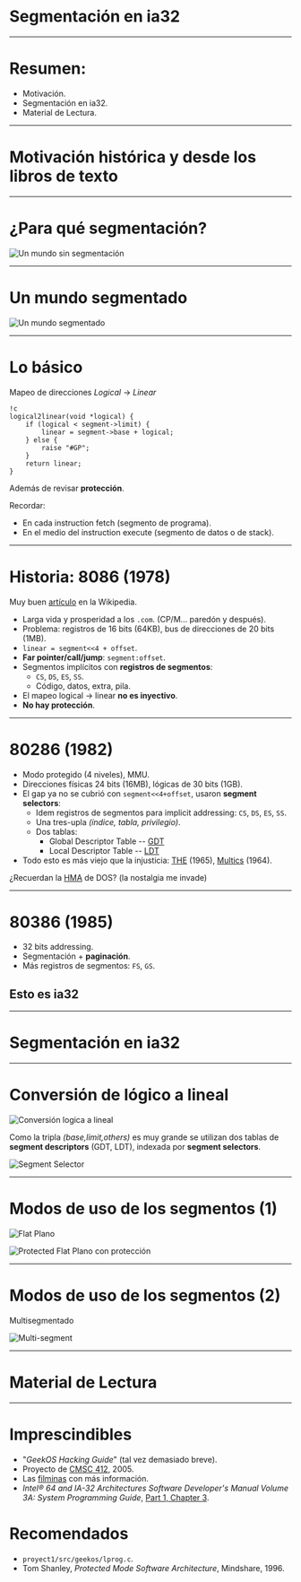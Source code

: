
Segmentación en ia32
====================

---

Resumen:
========

* Motivación.
* Segmentación en ia32.
* Material de Lectura.

---

Motivación histórica y desde los libros de texto
================================================

---

¿Para qué segmentación?
=======================

![Un mundo sin segmentación](OSDI_Figure-4.21.jpg)

---

Un mundo segmentado
===================

![Un mundo segmentado](OSDI_Figure-4.22.jpg)

---

Lo básico
=========

Mapeo de direcciones *Logical* -> *Linear*

	!c
	logical2linear(void *logical) {
		if (logical < segment->limit) {
			linear = segment->base + logical;
		} else {
			raise "#GP";
		}
		return linear;
	}

Además de revisar **protección**.

Recordar:

* En cada instruction fetch (segmento de programa).
* En el medio del instruction execute (segmento de datos o de stack).

---

Historia: 8086 (1978)
=====================

Muy buen [artículo](http://en.wikipedia.org/wiki/X86_memory_segmentation) en la Wikipedia.


* Larga vida y prosperidad a los `.com`. (CP/M... paredón y después).
* Problema: registros de 16 bits (64KB), bus de direcciones de 20 bits (1MB).
* `linear = segment<<4 + offset`.
* **Far pointer/call/jump**: `segment:offset`.
* Segmentos implícitos con **registros de segmentos**:
	* `CS`, `DS`, `ES`, `SS`.
	* Código, datos, extra, pila.
* El mapeo logical -> linear **no es inyectivo**.
* **No hay protección**.

---

80286 (1982)
============

* Modo protegido (4 niveles), MMU.
* Direcciones físicas 24 bits (16MB), lógicas de 30 bits (1GB).
* El gap ya no se cubrió con `segment<<4+offset`, usaron **segment selectors**:
	* Idem registros de segmentos para implicit addressing: `CS`, `DS`, `ES`, `SS`.
	* Una tres-upla *(índice, tabla, privilegio)*.
	* Dos tablas:
		* Global Descriptor Table -- [GDT](http://en.wikipedia.org/wiki/Global_Descriptor_Table)
		* Local Descriptor Table -- [LDT](http://en.wikipedia.org/wiki/Local_Descriptor_Table)
* Todo esto es más viejo que la injusticia: [THE](http://en.wikipedia.org/wiki/THE_multiprogramming_system) (1965), [Multics](http://en.wikipedia.org/wiki/Multics) (1964).


¿Recuerdan la [HMA](http://en.wikipedia.org/wiki/High_Memory_Area) de DOS?
(la nostalgia me invade)

---

80386 (1985)
============

* 32 bits addressing.
* Segmentación + **paginación**.
* Más registros de segmentos: `FS`, `GS`.

Esto es **ia32**
----------------

---

Segmentación en ia32
====================

---

Conversión de lógico a lineal
=============================

![Conversión logica a lineal](OSDI_Figure-4.27.jpg)

Como la tripla *(base,limit,others)* es muy grande se utilizan dos tablas de **segment descriptors** (GDT, LDT), 
indexada por **segment selectors**.

![Segment Selector](Figure3-6.jpg)

---

Modos de uso de los segmentos (1)
=================================

![Flat](Figure3-2.jpg)
Plano

![Protected Flat](Figure3-3.jpg)
Plano con protección

---

Modos de uso de los segmentos (2)
=================================

Multisegmentado

![Multi-segment](Figure3-4.jpg)


---

Material de Lectura
===================

---

Imprescindibles
===================

* "*GeekOS Hacking Guide*" (tal vez demasiado breve).
* Proyecto de [CMSC 412](http://www.cs.umd.edu/class/spring2005/cmsc412/proj2/), 2005.
* Las [filminas](http://www.cs.umd.edu/class/spring2005/cmsc412/proj2/proj2.ppt) con más información.
* *Intel® 64 and IA-32 Architectures Software Developer's Manual Volume 3A: System Programming Guide*, [Part 1, Chapter 3](http://www.intel.com/Assets/PDF/manual/253668.pdf).

Recomendados
============

* `proyect1/src/geekos/lprog.c`.
* Tom Shanley, *Protected Mode Software Architecture*, Mindshare, 1996.

